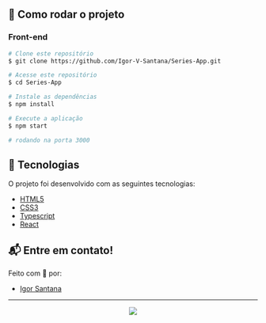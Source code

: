 ## 🧭 Como rodar o projeto

### Front-end

```bash
# Clone este repositório
$ git clone https://github.com/Igor-V-Santana/Series-App.git

# Acesse este repositório
$ cd Series-App

# Instale as dependências
$ npm install

# Execute a aplicação
$ npm start

# rodando na porta 3000
```

## 🚀 Tecnologias

O projeto foi desenvolvido com as seguintes tecnologias:

- [HTML5](https://developer.mozilla.org/pt-BR/docs/Web/HTML)
- [CSS3](https://developer.mozilla.org/pt-BR/docs/Web/CSS)
- [Typescript](https://www.typescriptlang.org/)
- [React](https://pt-br.reactjs.org/)

## 📬 Entre em contato!

Feito com 💙 por:

- [Igor Santana](https://github.com/Igor-V-Santana)

---

<p align="center">
<img src="https://media.giphy.com/media/hvRJCLFzcasrR4ia7z/giphy.gif"> 
</p>
